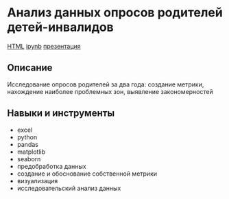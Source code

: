 # Анализ данных опросов родителей детей-инвалидов
[HTML](https://github.com/Malakhova-Natalya/Portfolio/blob/main/survey_project/vordi_project_excel_python.html "Заголовок ссылки") [ipynb](https://github.com/Malakhova-Natalya/Portfolio/blob/main/survey_project/vordi_project_excel_python.ipynb "Заголовок ссылки") [презентация](https://github.com/Malakhova-Natalya/Portfolio/blob/main/survey_project/Презентация%20-%20Исследование%20данных%20опросов.pdf "Заголовок ссылки")
## Описание	
Исследование опросов родителей за два года: создание метрики, нахождение наиболее проблемных зон, выявление закономерностей
## Навыки и инструменты
- excel
- python 
- pandas 
- matplotlib
- seaborn
- предобработка данных 
- создание и обоснование собственной метрики
- визуализация
- исследовательский анализ данных
